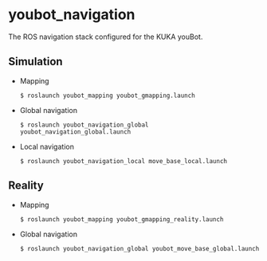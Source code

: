 youbot_navigation
=================

The ROS navigation stack configured for the KUKA youBot.

## Simulation
- Mapping
	```
	$ roslaunch youbot_mapping youbot_gmapping.launch
	```
- Global navigation 
	```
	$ roslaunch youbot_navigation_global youbot_navigation_global.launch
	```
- Local navigation
	```
	$ roslaunch youbot_navigation_local move_base_local.launch
	```
## Reality
- Mapping
	```
	$ roslaunch youbot_mapping youbot_gmapping_reality.launch
	```
- Global navigation
	```
	$ roslaunch youbot_navigation_global youbot_move_base_global.launch
	```
	